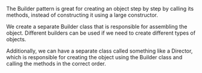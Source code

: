 ﻿The Builder pattern is great for creating an object step by step by calling its methods, instead of constructing it using a large constructor.

We create a separate Builder class that is responsible for assembling the object.
Different builders can be used if we need to create different types of objects.

Additionally, we can have a separate class called something like a Director, which is responsible for creating the object using the Builder class and calling the methods in the correct order.